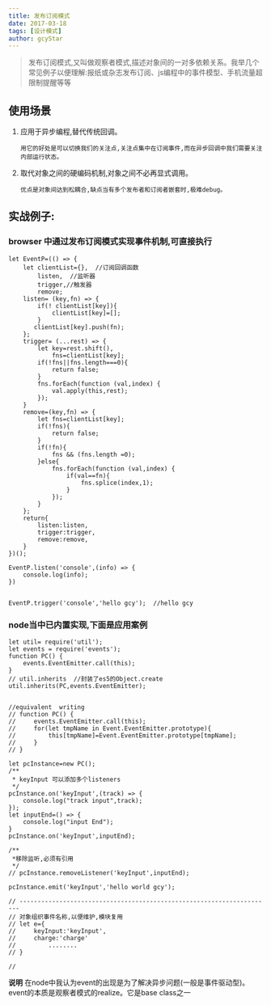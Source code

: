 ```yaml
---
title: 发布订阅模式
date: 2017-03-18
tags: [设计模式]
author: gcyStar
---
```

> 发布订阅模式,又叫做观察者模式,描述对象间的一对多依赖关系。我举几个常见例子以便理解:报纸或杂志发布订阅、js编程中的事件模型、手机流量超限制提醒等等

## 使用场景

 1. 应用于异步编程,替代传统回调。
 
        用它的好处是可以切换我们的关注点,关注点集中在订阅事件,而在异步回调中我们需要关注内部运行状态。
 
 2. 取代对象之间的硬编码机制,对象之间不必再显式调用。
 
        优点是对象间达到松耦合,缺点当有多个发布者和订阅者嵌套时,极难debug。
 
## 实战例子:
 
### browser 中通过发布订阅模式实现事件机制,可直接执行
 
 ```
 let EventP=(() => {
     let clientList={},  //订阅回调函数
         listen,  //监听器
         trigger,//触发器
         remove;
     listen= (key,fn) => {
         if(! clientList[key]){
             clientList[key]=[];
         }
        clientList[key].push(fn);
     };
     trigger= (...rest) => {
         let key=rest.shift(),
             fns=clientList[key];
         if(!fns||fns.length===0){
             return false;
         }
         fns.forEach(function (val,index) {
             val.apply(this,rest);
         });
     }
     remove=(key,fn) => {
         let fns=clientList[key];
         if(!fns){
             return false;
         }
         if(!fn){
             fns && (fns.length =0);
         }else{
             fns.forEach(function (val,index) {
                 if(val==fn){
                     fns.splice(index,1);
                 }
             });
         }
     };
     return{
         listen:listen,
         trigger:trigger,
         remove:remove,
     }
 })();
 
 EventP.listen('console',(info) => {
     console.log(info);
 })
 
 
 EventP.trigger('console','hello gcy');  //hello gcy
 
 ```

### node当中已内置实现,下面是应用案例
 
 ```
 let util= require('util');
 let events = require('events');
 function PC() {
     events.EventEmitter.call(this);
 }
 // util.inherits  //封装了es5的Object.create
 util.inherits(PC,events.EventEmitter);
 
 
 //equivalent  writing
 // function PC() {
 //     events.EventEmitter.call(this);
 //     for(let tmpName in Event.EventEmitter.prototype){
 //         this[tmpName]=Event.EventEmitter.prototype[tmpName];
 //     }
 // }
 
 let pcInstance=new PC();
 /**
  * keyInput 可以添加多个listeners
  */
 pcInstance.on('keyInput',(track) => {
     console.log("track input",track);
 });
 let inputEnd=() => {
     console.log("input End");
 }
 pcInstance.on('keyInput',inputEnd);
 
 /**
  *移除监听,必须有引用
  */
 // pcInstance.removeListener('keyInput',inputEnd);
 
 pcInstance.emit('keyInput','hello world gcy');
 
 // ----------------------------------------------------------------------
 // 对象组织事件名称,以便维护,模块复用
 // let e={
 //     keyInput:'keyInput',
 //     charge:'charge'
 //         ........
 // }
 
 //
 
 ```
 **说明** 在node中我认为event的出现是为了解决异步问题(一般是事件驱动型)。event的本质是观察者模式的realize。它是base class之一